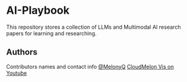 # AI-Playbook
This repository stores a collection of LLMs and Multimodal AI research papers for learning and researching.



## Authors

Contributors names and contact info
[@MelonyQ](https://twitter.com/melonyq)
[ CloudMelon Vis on Youtube](https://www.youtube.com/@CloudMelonVis?sub_confirmation=1)
